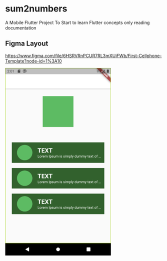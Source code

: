 # sum2numbers

A Mobile Flutter Project To Start to learn Flutter concepts only reading documentation

## Figma Layout

https://www.figma.com/file/6HSRVRnPCUR7RL3mXUiFWb/First-Cellphone-Template?node-id=1%3A10

<img src="./public/image.png"  height="600rem"/>
